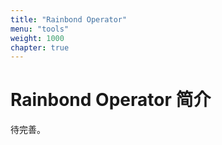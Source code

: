 ```yaml
---
title: "Rainbond Operator"
menu: "tools"
weight: 1000
chapter: true
---
```


# Rainbond Operator 简介

待完善。